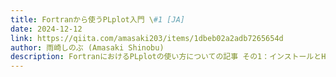 ```yaml
---
title: Fortranから使うPLplot入門 \#1 [JA]
date: 2024-12-12
link: https://qiita.com/amasaki203/items/1dbeb02a2adb7265654d
author: 雨崎しのぶ (Amasaki Shinobu)
description: FortranにおけるPLplotの使い方についての記事 その1：インストールとHello World
---
```


